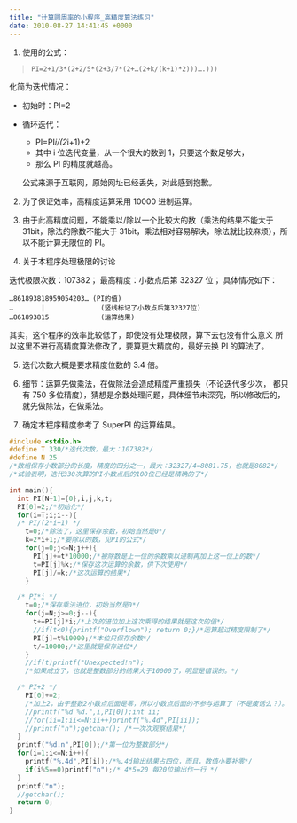 ```yaml
---
title: "计算圆周率的小程序_高精度算法练习"
date: 2010-08-27 14:41:45 +0000
---
```


1. 使用的公式：

> `PI=2+1/3*(2+2/5*(2+3/7*(2+…(2+k/(k+1)*2)))….)))`

化简为迭代情况：

- 初始时：PI=2
- 循环迭代：

  - PI=PI*i/(2*i+1)+2
  - 其中 i 位迭代变量，从一个很大的数到 1，只要这个数足够大，
  - 那么 PI 的精度就越高。

  公式来源于互联网，原始网址已经丢失，对此感到抱歉。

2. 为了保证效率，高精度运算采用 10000 进制运算。

3. 由于此高精度问题，不能乘以/除以一个比较大的数（乘法的结果不能大于 31bit，除法的除数不能大于 31bit，乘法相对容易解决，除法就比较麻烦），所以不能计算无限位的 PI。

4. 关于本程序处理极限的讨论

迭代极限次数：107382；
最高精度：小数点后第 32327 位；
具体情况如下：

```
…861893818959054203… (PI的值)
…       |              (竖线标记了小数点后第32327位)
…861893815             (运算结果)
```

其实，这个程序的效率比较低了，即使没有处理极限，算下去也没有什么意义
所以这里不进行高精度算法修改了，要算更大精度的，最好去换 PI 的算法了。

5. 迭代次数大概是要求精度位数的 3.4 倍。

6. 细节：运算先做乘法，在做除法会造成精度严重损失（不论迭代多少次，
   都只有 750 多位精度），猜想是余数处理问题，具体细节未深究，所以修改后的，
   就先做除法，在做乘法。

7. 确定本程序精度参考了 SuperPI 的运算结果。

```c++
#include <stdio.h>
#define T 330/*迭代次数，最大：107382*/
#define N 25
/*数组保存小数部分的长度，精度的四分之一，最大：32327/4=8081.75，也就是8082*/
/*试验表明，迭代330次算的PI小数点后的100位已经是精确的了*/

int main(){
  int PI[N+1]={0},i,j,k,t;
  PI[0]=2;/*初始化*/
  for(i=T;i;i--){
  /* PI/(2*i+1) */
    t=0;/*除法了，这里保存余数，初始当然是0*/
    k=2*i+1;/*要除以的数，见PI的公式*/
    for(j=0;j<=N;j++){
      PI[j]+=t*10000;/*被除数是上一位的余数乘以进制再加上这一位上的数*/
      t=PI[j]%k;/*保存这次运算的余数，供下次使用*/
      PI[j]/=k;/*这次运算的结果*/
    }

  /* PI*i */
    t=0;/*保存乘法进位，初始当然是0*/
    for(j=N;j>=0;j--){
      t+=PI[j]*i;/*上次的进位加上这次乘得的结果就是这次的值*/
      //if(t<0){printf("Overflown"); return 0;}/*运算超过精度限制了*/
      PI[j]=t%10000;/*本位只保存余数*/
      t/=10000;/*这里就是保存进位*/
    }
    //if(t)printf("Unexpected!n");
    /*如果成立了，也就是整数部分的结果大于10000了，明显是错误的。*/

  /* PI+2 */
    PI[0]+=2;
    /*加上2，由于整数2小数点后面是零，所以小数点后面的不参与运算了（不是废话么？）。*/
    //printf("%d %d.",i,PI[0]);int ii;
    //for(ii=1;ii<=N;ii++)printf("%.4d",PI[ii]);
    //printf("n");getchar(); /*一次次观察结果*/
  }
  printf("%d.n",PI[0]);/*第一位为整数部分*/
  for(i=1;i<=N;i++){
    printf("%.4d",PI[i]);/*%.4d输出结果占四位，而且，数值小要补零*/
    if(i%5==0)printf("n");/* 4*5=20 每20位输出作一行 */
  }
  printf("n");
  //getchar();
  return 0;
}
```

